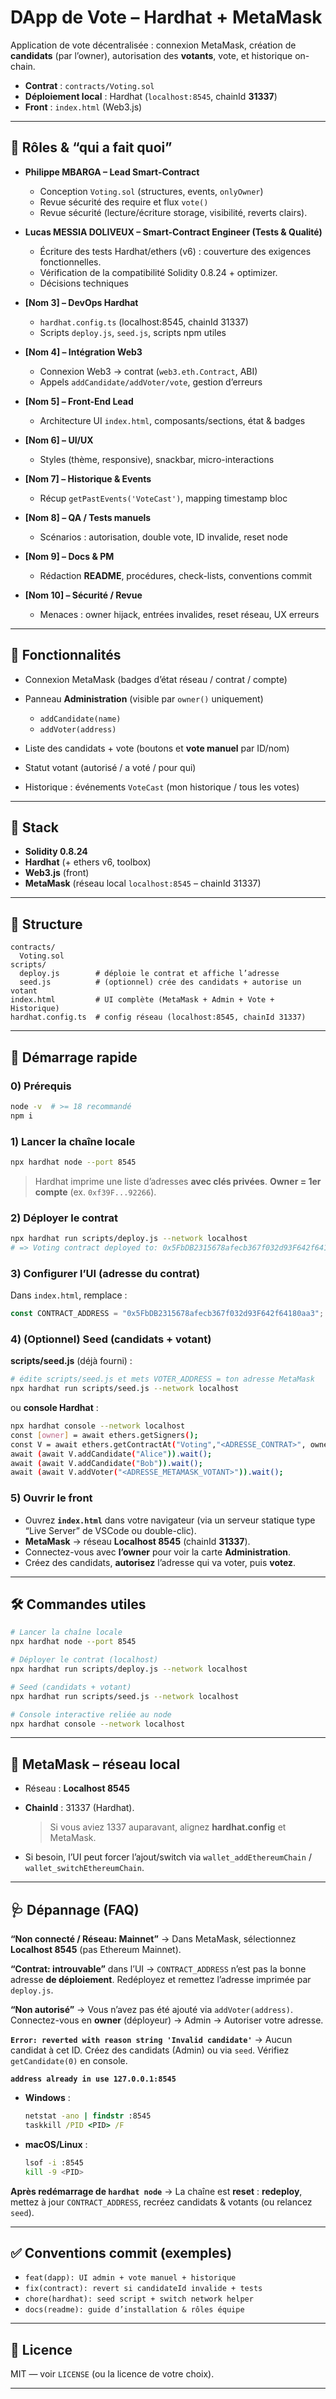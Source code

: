 # DApp de Vote – Hardhat + MetaMask

Application de vote décentralisée : connexion MetaMask, création de **candidats** (par l’owner), autorisation des **votants**, vote, et historique on-chain.

* **Contrat** : `contracts/Voting.sol`
* **Déploiement local** : Hardhat (`localhost:8545`, chainId **31337**)
* **Front** : `index.html` (Web3.js)

---

## 🔐 Rôles & “qui a fait quoi”


* **Philippe MBARGA – Lead Smart-Contract**
    * Conception `Voting.sol` (structures, events, `onlyOwner`)
    * Revue sécurité des require et flux `vote()`
    * Revue sécurité (lecture/écriture storage, visibilité, reverts clairs).
      
* **Lucas MESSIA DOLIVEUX  – Smart-Contract Engineer (Tests & Qualité)**
    * Écriture des tests Hardhat/ethers (v6) : couverture des exigences fonctionnelles.
    * Vérification de la compatibilité Solidity 0.8.24 + optimizer.
    * Décisions techniques


* **\[Nom 3] – DevOps Hardhat**

    * `hardhat.config.ts` (localhost:8545, chainId 31337)
    * Scripts `deploy.js`, `seed.js`, scripts npm utiles
* **\[Nom 4] – Intégration Web3**

    * Connexion Web3 → contrat (`web3.eth.Contract`, ABI)
    * Appels `addCandidate/addVoter/vote`, gestion d’erreurs
* **\[Nom 5] – Front-End Lead**

    * Architecture UI `index.html`, composants/sections, état & badges
* **\[Nom 6] – UI/UX**

    * Styles (thème, responsive), snackbar, micro-interactions
* **\[Nom 7] – Historique & Events**

    * Récup `getPastEvents('VoteCast')`, mapping timestamp bloc
* **\[Nom 8] – QA / Tests manuels**

    * Scénarios : autorisation, double vote, ID invalide, reset node
* **\[Nom 9] – Docs & PM**

    * Rédaction **README**, procédures, check-lists, conventions commit
* **\[Nom 10] – Sécurité / Revue**

    * Menaces : owner hijack, entrées invalides, reset réseau, UX erreurs

---

## 🎯 Fonctionnalités

* Connexion MetaMask (badges d’état réseau / contrat / compte)
* Panneau **Administration** (visible par `owner()` uniquement)

    * `addCandidate(name)`
    * `addVoter(address)`
* Liste des candidats + vote (boutons et **vote manuel** par ID/nom)
* Statut votant (autorisé / a voté / pour qui)
* Historique : événements `VoteCast` (mon historique / tous les votes)

---

## 🧱 Stack

* **Solidity 0.8.24**
* **Hardhat** (+ ethers v6, toolbox)
* **Web3.js** (front)
* **MetaMask** (réseau local `localhost:8545` – chainId 31337)

---

## 📂 Structure

```
contracts/
  Voting.sol
scripts/
  deploy.js        # déploie le contrat et affiche l’adresse
  seed.js          # (optionnel) crée des candidats + autorise un votant
index.html         # UI complète (MetaMask + Admin + Vote + Historique)
hardhat.config.ts  # config réseau (localhost:8545, chainId 31337)
```

---

## 🚀 Démarrage rapide

### 0) Prérequis

```bash
node -v  # >= 18 recommandé
npm i
```

### 1) Lancer la chaîne locale

```bash
npx hardhat node --port 8545
```

> Hardhat imprime une liste d’adresses **avec clés privées**.
> **Owner = 1er compte** (ex. `0xf39F...92266`).

### 2) Déployer le contrat

```bash
npx hardhat run scripts/deploy.js --network localhost
# => Voting contract deployed to: 0x5FbDB2315678afecb367f032d93F642f64180aa3  (exemple)
```

### 3) Configurer l’UI (adresse du contrat)

Dans `index.html`, remplace :

```js
const CONTRACT_ADDRESS = "0x5FbDB2315678afecb367f032d93F642f64180aa3"; // <-- ton adresse
```

### 4) (Optionnel) Seed (candidats + votant)

**scripts/seed.js** (déjà fourni) :

```bash
# édite scripts/seed.js et mets VOTER_ADDRESS = ton adresse MetaMask
npx hardhat run scripts/seed.js --network localhost
```

ou **console Hardhat** :

```bash
npx hardhat console --network localhost
const [owner] = await ethers.getSigners();
const V = await ethers.getContractAt("Voting","<ADRESSE_CONTRAT>", owner);
await (await V.addCandidate("Alice")).wait();
await (await V.addCandidate("Bob")).wait();
await (await V.addVoter("<ADRESSE_METAMASK_VOTANT>")).wait();
```

### 5) Ouvrir le front

* Ouvrez **`index.html`** dans votre navigateur (via un serveur statique type “Live Server” de VSCode ou double-clic).
* **MetaMask** → réseau **Localhost 8545** (chainId **31337**).
* Connectez-vous avec **l’owner** pour voir la carte **Administration**.
* Créez des candidats, **autorisez** l’adresse qui va voter, puis **votez**.

---

## 🛠️ Commandes utiles

```bash
# Lancer la chaîne locale
npx hardhat node --port 8545

# Déployer le contrat (localhost)
npx hardhat run scripts/deploy.js --network localhost

# Seed (candidats + votant)
npx hardhat run scripts/seed.js --network localhost

# Console interactive reliée au node
npx hardhat console --network localhost
```

---

## 🧩 MetaMask – réseau local

* Réseau : **Localhost 8545**
* **ChainId** : 31337 (Hardhat).

  > Si vous aviez 1337 auparavant, alignez **hardhat.config** et MetaMask.
* Si besoin, l’UI peut forcer l’ajout/switch via `wallet_addEthereumChain` / `wallet_switchEthereumChain`.

---

## 🩺 Dépannage (FAQ)

**“Non connecté / Réseau: Mainnet”**
→ Dans MetaMask, sélectionnez **Localhost 8545** (pas Ethereum Mainnet).

**“Contrat: introuvable”** dans l’UI
→ `CONTRACT_ADDRESS` n’est pas la bonne adresse **de déploiement**.
Redéployez et remettez l’adresse imprimée par `deploy.js`.

**“Non autorisé”**
→ Vous n’avez pas été ajouté via `addVoter(address)`.
Connectez-vous en **owner** (déployeur) → Admin → Autoriser votre adresse.

**`Error: reverted with reason string 'Invalid candidate'`**
→ Aucun candidat à cet ID. Créez des candidats (Admin) ou via `seed`.
Vérifiez `getCandidate(0)` en console.

**`address already in use 127.0.0.1:8545`**

* **Windows** :

  ```bat
  netstat -ano | findstr :8545
  taskkill /PID <PID> /F
  ```
* **macOS/Linux** :

  ```bash
  lsof -i :8545
  kill -9 <PID>
  ```

**Après redémarrage de `hardhat node`**
→ La chaîne est **reset** : **redeploy**, mettez à jour `CONTRACT_ADDRESS`, recréez candidats & votants (ou relancez `seed`).

---

## ✅ Conventions commit (exemples)

* `feat(dapp): UI admin + vote manuel + historique`
* `fix(contract): revert si candidateId invalide + tests`
* `chore(hardhat): seed script + switch network helper`
* `docs(readme): guide d’installation & rôles équipe`

---

## 📜 Licence

MIT — voir `LICENSE` (ou la licence de votre choix).

---

